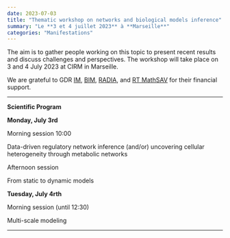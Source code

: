 ```yaml
---
date: 2023-07-03
title: "Thematic workshop on networks and biological models inference"
summary: "Le **3 et 4 juillet 2023** à **Marseille**"
categories: "Manifestations"
---
```


The aim is to gather people working on this topic to present recent results and discuss challenges and perspectives. The workshop will take place on 3 and 4 July 2023 at CIRM in Marseille. 

We are grateful to GDR [IM](https://www.gdr-im.fr/), [BIM](https://www.gdr-bim.cnrs.fr/), [RADIA](https://www.gdria.fr/), and <a href="https://mathsav.math.cnrs.fr/">RT MathSAV</a> for their financial support.

**********************
**Scientific Program**

**Monday, July 3rd** 

Morning session 10:00

Data-driven regulatory network inference (and/or) uncovering cellular heterogeneity through metabolic networks

Afternoon session

From static to dynamic models 

**Tuesday, July 4rth** 

Morning session (until 12:30)

Multi-scale modeling
********************


